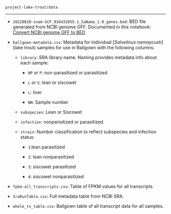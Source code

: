 `project-lake-trout/data`

---

- `20220818-snam-GCF_016432855.1_SaNama_1.0_genes.bed`: BED file generated from NCBI genome GFF. Documented in this notebook: [Convert NCBI genome GFF to BED](https://robertslab.github.io/sams-notebook/2022/08/18/Data-Wrangling-Convert-S.namaycush-NCBI-GFF-to-genes-only-BED-file-for-Use-in-Ballgown-Analysis.html)

- `ballgown-metadata.csv`: Metadata for individual [_Salvelinus namaycush_](lake trout) samples for use in Ballgown with the following columns:

  - `library`: SRA library name. Naming provides metadata info about each sample:

    - `NP` or `P`: non-parasitized or parasitized

    - `L` or `S`: lean or siscowet

    - `L`: liver

    - `NN`: Sample number
  
  - `subspecies`: Lean or Siscowet
  
  - `infection`: nonparisitized or parasitized
  
  - `strain`: Number classification to reflect subspecies and infection status:

    - `1`:lean parasitized

    - `2`: lean nonparasitized

    - `3`: siscowet parasitized

    - `4`: siscowet nonparasitized

- `fpkm-all_transcripts.csv`: Table of FPKM values for all transcripts.

- `SraRunTable.csv`: Full metadata table from NCBI SRA.

- `whole_tx_table.csv`: Ballgown table of all transcript data for all samples.